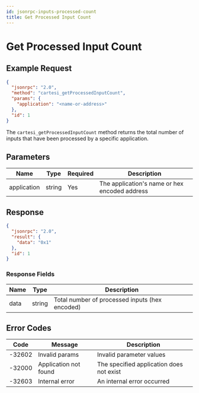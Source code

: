```yaml
---
id: jsonrpc-inputs-processed-count
title: Get Processed Input Count
---
```


# Get Processed Input Count

## Example Request

```json
{
  "jsonrpc": "2.0",
  "method": "cartesi_getProcessedInputCount",
  "params": {
    "application": "<name-or-address>"
  },
  "id": 1
}
```

The `cartesi_getProcessedInputCount` method returns the total number of inputs that have been processed by a specific application.

## Parameters

| Name        | Type   | Required | Description                                      |
|-------------|--------|----------|--------------------------------------------------|
| application | string | Yes      | The application's name or hex encoded address    |

## Response

```json
{
  "jsonrpc": "2.0",
  "result": {
    "data": "0x1"
  },
  "id": 1
}
```

### Response Fields

| Name | Type   | Description                                      |
|------|--------|--------------------------------------------------|
| data | string | Total number of processed inputs (hex encoded)   |

## Error Codes

| Code    | Message                | Description                                      |
|---------|------------------------|--------------------------------------------------|
| -32602  | Invalid params         | Invalid parameter values                         |
| -32000  | Application not found  | The specified application does not exist         |
| -32603  | Internal error         | An internal error occurred                       |
